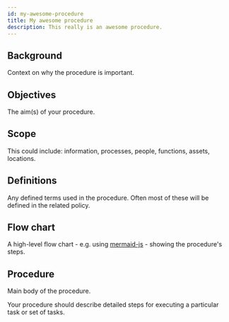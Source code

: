 ```yaml
---
id: my-awesome-procedure
title: My awesome procedure
description: This really is an awesome procedure.
---
```


## Background

Context on why the procedure is important.

## Objectives

The aim(s) of your procedure.

## Scope

This could include: information, processes, people, functions, assets, locations. 

## Definitions

Any defined terms used in the procedure. Often most of these will be defined in the related policy. 

## Flow chart

A high-level flow chart - e.g. using [mermaid-js](https://mermaid-js.github.io/mermaid/diagrams-and-syntax-and-examples/flowchart.html) - showing the procedure's steps. 

## Procedure

Main body of the procedure. 

Your procedure should describe detailed steps for executing a particular task or set of tasks. 